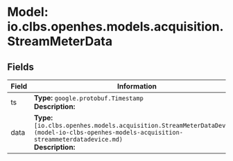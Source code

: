 # Model: io.clbs.openhes.models.acquisition.StreamMeterData

## Fields

| Field | Information |
| --- | --- |
| ts | <b>Type:</b> `google.protobuf.Timestamp`<br><b>Description:</b><br> |
| data | <b>Type:</b> `[io.clbs.openhes.models.acquisition.StreamMeterDataDevice](model-io-clbs-openhes-models-acquisition-streammeterdatadevice.md)`<br><b>Description:</b><br> |

